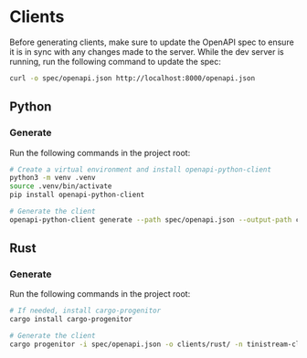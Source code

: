 # Clients

Before generating clients, make sure to update the OpenAPI spec to ensure it is in sync with any changes made to the server. While the dev server is running, run the following command to update the spec:

```bash
curl -o spec/openapi.json http://localhost:8000/openapi.json
```

## Python

### Generate

Run the following commands in the project root:

```bash
# Create a virtual environment and install openapi-python-client
python3 -m venv .venv
source .venv/bin/activate
pip install openapi-python-client

# Generate the client
openapi-python-client generate --path spec/openapi.json --output-path clients/python --config clients/python/config.yml --custom-template-path clients/python/templates --overwrite
```

## Rust

### Generate

Run the following commands in the project root:

```bash
# If needed, install cargo-progenitor
cargo install cargo-progenitor

# Generate the client
cargo progenitor -i spec/openapi.json -o clients/rust/ -n tinistream-client --interface builder --tags separate --license-name MIT --version 0.1.0
```
